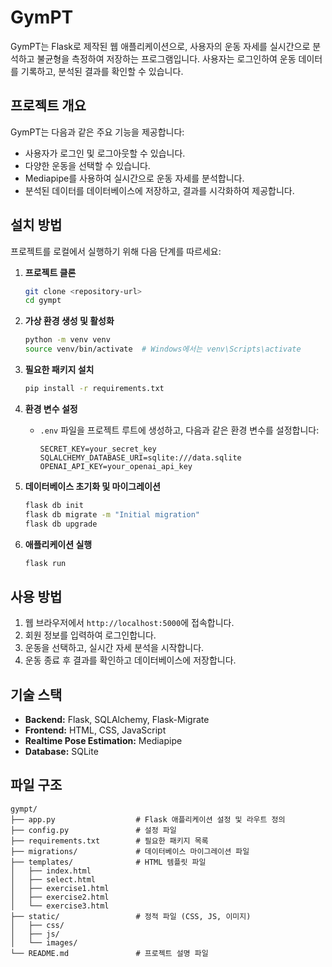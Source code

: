 # GymPT

GymPT는 Flask로 제작된 웹 애플리케이션으로, 사용자의 운동 자세를 실시간으로 분석하고 불균형을 측정하여 저장하는 프로그램입니다. 사용자는 로그인하여 운동 데이터를 기록하고, 분석된 결과를 확인할 수 있습니다.

## 프로젝트 개요

GymPT는 다음과 같은 주요 기능을 제공합니다:
- 사용자가 로그인 및 로그아웃할 수 있습니다.
- 다양한 운동을 선택할 수 있습니다.
- Mediapipe를 사용하여 실시간으로 운동 자세를 분석합니다.
- 분석된 데이터를 데이터베이스에 저장하고, 결과를 시각화하여 제공합니다.

## 설치 방법

프로젝트를 로컬에서 실행하기 위해 다음 단계를 따르세요:

1. **프로젝트 클론**
    ```bash
    git clone <repository-url>
    cd gympt
    ```

2. **가상 환경 생성 및 활성화**
    ```bash
    python -m venv venv
    source venv/bin/activate  # Windows에서는 venv\Scripts\activate
    ```

3. **필요한 패키지 설치**
    ```bash
    pip install -r requirements.txt
    ```

4. **환경 변수 설정**
    - `.env` 파일을 프로젝트 루트에 생성하고, 다음과 같은 환경 변수를 설정합니다:
      ```plaintext
      SECRET_KEY=your_secret_key
      SQLALCHEMY_DATABASE_URI=sqlite:///data.sqlite
      OPENAI_API_KEY=your_openai_api_key
      ```

5. **데이터베이스 초기화 및 마이그레이션**
    ```bash
    flask db init
    flask db migrate -m "Initial migration"
    flask db upgrade
    ```

6. **애플리케이션 실행**
    ```bash
    flask run
    ```

## 사용 방법

1. 웹 브라우저에서 `http://localhost:5000`에 접속합니다.
2. 회원 정보를 입력하여 로그인합니다.
3. 운동을 선택하고, 실시간 자세 분석을 시작합니다.
4. 운동 종료 후 결과를 확인하고 데이터베이스에 저장합니다.

## 기술 스택

- **Backend:** Flask, SQLAlchemy, Flask-Migrate
- **Frontend:** HTML, CSS, JavaScript
- **Realtime Pose Estimation:** Mediapipe
- **Database:** SQLite

## 파일 구조

```plaintext
gympt/
├── app.py                  # Flask 애플리케이션 설정 및 라우트 정의
├── config.py               # 설정 파일
├── requirements.txt        # 필요한 패키지 목록
├── migrations/             # 데이터베이스 마이그레이션 파일
├── templates/              # HTML 템플릿 파일
│   ├── index.html
│   ├── select.html
│   ├── exercise1.html
│   ├── exercise2.html
│   └── exercise3.html
├── static/                 # 정적 파일 (CSS, JS, 이미지)
│   ├── css/
│   ├── js/
│   └── images/
└── README.md               # 프로젝트 설명 파일
